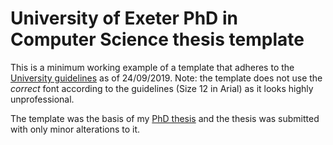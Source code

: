 # University of Exeter PhD in Computer Science thesis template

This is a minimum working example of a template that adheres to the
[University guidelines](http://as.exeter.ac.uk/academic-policy-standards/tqa-manual/pgr/presentationoftheses/)
as of 24/09/2019. Note: the template does not use the *correct* font according to the guidelines (Size 12 in Arial)
as it looks highly unprofessional.

The template was the basis of my [PhD thesis](https://ore.exeter.ac.uk/repository/handle/10871/38781) 
and the thesis was submitted with only minor alterations to it.
